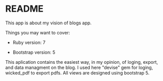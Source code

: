 # README

This app is about my vision of blogs app.

Things you may want to cover:

* Ruby version: 7

* Bootstrap version: 5

This aplication contains the easiest way, in my opinion, of loging, export, and data managment on the blog.
I used here "devise" gem for loging, wicked_pdf to export pdfs.
All views are designed using bootstrap 5.

